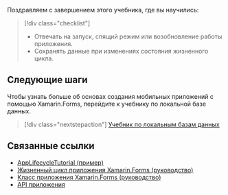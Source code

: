 Поздравляем с завершением этого учебника, где вы научились:

> [!div class="checklist"]
> - Отвечать на запуск, спящий режим или возобновление работы приложения.
> - Сохранять данные при изменениях состояния жизненного цикла.

## <a name="next-steps"></a>Следующие шаги

Чтобы узнать больше об основах создания мобильных приложений с помощью Xamarin.Forms, перейдите к учебнику по локальной базе данных.

> [!div class="nextstepaction"]
> [Учебник по локальным базам данных](~/get-started/tutorials/local-database/index.yml)

## <a name="related-links"></a>Связанные ссылки

- [AppLifecycleTutorial (пример)](https://developer.xamarin.com/samples/xamarin-forms/GetStarted/Tutorials/AppLifecycleTutorial)
- [Жизненный цикл приложения Xamarin.Forms (руководство)](~/xamarin-forms/app-fundamentals/app-lifecycle.md)
- [Класс приложения Xamarin.Forms (руководство)](~/xamarin-forms/app-fundamentals/application-class.md)
- [API приложения](xref:Xamarin.Forms.Application)
